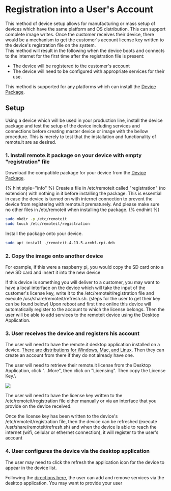 # Registration into a User's Account

This method of device setup allows for manufacturing or mass setup of devices which have the same platform and OS distribution. This can support complete image writes. Once the customer receives their device, there would be a mechanism to get the customer's account license key written to the device's registration file on the system.\
This method will result in the following when the device boots and connects to the internet for the first time after the registration file is present:

* The device will be registered to the customer's account
* The device will need to be configured with appropriate services for their use.

This method is supported for any platforms which can install the [Device Package](../device-package/installation.md#supported-platforms).

## Setup

Using a device which will be used in your production line, install the device package and test the setup of the device including services and connections before creating master device or image with the bellow procedure. This is merely to test that the installation and functionality of remote.it are as desired. 

### 1. Install remote.it package on your device with empty "registration" file

Download the compatible package for your device from the [Device Package](../device-package/installation.md#supported-platforms). 

{% hint style="info" %}
Create a file in /etc/remoteit called "registration" (no extension) with nothing in it before installing the package. This is essential in case the device is turned on with internet connection to prevent the device from registering with remote.it prematurely. And please make sure no other files in /etc/remoteit when installing the package.
{% endhint %}

```bash
sudo mkdir -p /etc/remoteit
sudo touch /etc/remoteit/registration 
```

Install the package onto your device.

```bash
sudo apt install ./remoteit-4.13.5.armhf.rpi.deb
```

### 2. Copy the image onto another device

For example, if this were a raspberry pi, you would copy the SD card onto a new SD card and insert it into the new device

If this device is something you will deliver to a customer, you may want to have a local interface on the device which will take the input of the customer's license key, write it to the /etc/remoteit/registration file and execute /usr/share/remoteit/refresh.sh. (steps for the user to get their key can be found below) Upon reboot and first time online this device will automatically register to the account to which the license belongs. Then the user will be able to add services to the remoteit device using the Desktop Application.

### 3. User receives the device and registers his account

The user will need to have the remote.it desktop application installed on a device. [There are distributions for Windows, Mac, and Linux](../desktop/overview-and-installation.md). Then they can create an account from there if they do not already have one.

The user will need to retrieve their remote.it license from the Desktop Application, click "...More", then click on "Licensing". Then copy the License Key.\


![](<../.gitbook/assets/screen_shot\_2021-09-08\_at\_5\_10\_23\_pm (2).png>)

The user will need to have the license key written to the /etc/remoteit/registration file either manually or via an interface that you provide on the device received. 

Once the license key has been written to the device's /etc/remoteit/registration file, then the device can be refreshed (execute /usr/share/remoteit/refresh.sh) and when the device is able to reach the internet (wifi, cellular or ethernet connection), it will register to the user's account

### 4. User configures the device via the desktop application

The user may need to click the refresh the application icon for the device to appear in the device list. 

Following the [directions here](../device-package/installation.md#4-set-up-services-on-your-device), the user can add and remove services via the desktop application. You may want to provide your user 





